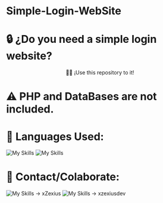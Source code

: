﻿# Simple-Login-WebSite

<h1>🔒 ¿Do you need a simple login website?</h1>

<center><p>🫴🏻 ¡Use this repository to it!</p></center>

<h1>⚠️ PHP and DataBases are not included.</h1>

<h1>👅 Languages Used:</h1>

![My Skills](https://skillicons.dev/icons?i=html)
![My Skills](https://skillicons.dev/icons?i=css)

<h1>💬 Contact/Colaborate:</h1>

![My Skills](https://skillicons.dev/icons?i=discord) -> xZexius
![My Skills](https://skillicons.dev/icons?i=twitter) -> xzexiusdev
